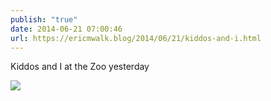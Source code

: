 ```yaml
---
publish: "true"
date: 2014-06-21 07:00:46
url: https://ericmwalk.blog/2014/06/21/kiddos-and-i.html
---
```


Kiddos and I at the Zoo yesterday

![](https://ericmwalk.blog/uploads/2022/001eaf45dd.jpg)